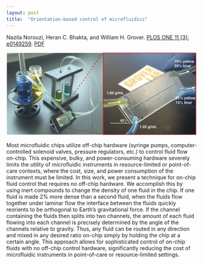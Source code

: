 ```yaml
---
layout: post
title:  "Orientation-based control of microfluidics"
---
```


Nazila Norouzi, Heran C. Bhakta, and William H. Grover.  [PLOS ONE 11 (3): e0149259](http://journals.plos.org/plosone/article?id=10.1371/journal.pone.0149259).  [PDF](/assets/orientation-based-microfluidics.pdf)

<img src="/assets/orientation-based-microfluidics.png">

Most microfluidic chips utilize off-chip hardware (syringe pumps, computer-controlled solenoid valves, pressure regulators, etc.) to control fluid flow on-chip. This expensive, bulky, and power-consuming hardware severely limits the utility of microfluidic instruments in resource-limited or point-of-care contexts, where the cost, size, and power consumption of the instrument must be limited. In this work, we present a technique for on-chip fluid control that requires no off-chip hardware. We accomplish this by using inert compounds to change the density of one fluid in the chip. If one fluid is made 2% more dense than a second fluid, when the fluids flow together under laminar flow the interface between the fluids quickly reorients to be orthogonal to Earth’s gravitational force. If the channel containing the fluids then splits into two channels, the amount of each fluid flowing into each channel is precisely determined by the angle of the channels relative to gravity. Thus, any fluid can be routed in any direction and mixed in any desired ratio on-chip simply by holding the chip at a certain angle. This approach allows for sophisticated control of on-chip fluids with no off-chip control hardware, significantly reducing the cost of microfluidic instruments in point-of-care or resource-limited settings.

<div data-badge-popover="right" data-badge-type="2" data-doi="10.1371/journal.pone.0149259" class="altmetric-embed"></div>
